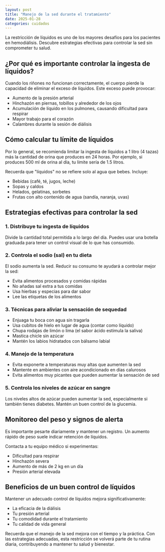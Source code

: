 ```yaml
---
layout: post
title: "Manejo de la sed durante el tratamiento"
date: 2025-01-28
categories: cuidados
---
```


La restricción de líquidos es uno de los mayores desafíos para los pacientes en hemodiálisis. Descubre estrategias efectivas para controlar la sed sin comprometer tu salud.

## ¿Por qué es importante controlar la ingesta de líquidos?

Cuando los riñones no funcionan correctamente, el cuerpo pierde la capacidad de eliminar el exceso de líquidos. Este exceso puede provocar:

- Aumento de la presión arterial
- Hinchazón en piernas, tobillos y alrededor de los ojos
- Acumulación de líquido en los pulmones, causando dificultad para respirar
- Mayor trabajo para el corazón
- Calambres durante la sesión de diálisis

## Cómo calcular tu límite de líquidos

Por lo general, se recomienda limitar la ingesta de líquidos a 1 litro (4 tazas) más la cantidad de orina que produces en 24 horas. Por ejemplo, si produces 500 ml de orina al día, tu límite sería de 1.5 litros.

Recuerda que "líquidos" no se refiere solo al agua que bebes. Incluye:
- Bebidas (café, té, jugos, leche)
- Sopas y caldos
- Helados, gelatinas, sorbetes
- Frutas con alto contenido de agua (sandía, naranja, uvas)

## Estrategias efectivas para controlar la sed

### 1. Distribuye tu ingesta de líquidos

Divide la cantidad total permitida a lo largo del día. Puedes usar una botella graduada para tener un control visual de lo que has consumido.

### 2. Controla el sodio (sal) en tu dieta

El sodio aumenta la sed. Reducir su consumo te ayudará a controlar mejor la sed:
- Evita alimentos procesados y comidas rápidas
- No añadas sal extra a tus comidas
- Usa hierbas y especias para dar sabor
- Lee las etiquetas de los alimentos

### 3. Técnicas para aliviar la sensación de sequedad

- Enjuaga tu boca con agua sin tragarla
- Usa cubitos de hielo en lugar de agua (contar como líquido)
- Chupa rodajas de limón o lima (el sabor ácido estimula la saliva)
- Mastica chicle sin azúcar
- Mantén los labios hidratados con bálsamo labial

### 4. Manejo de la temperatura

- Evita exponerte a temperaturas muy altas que aumenten la sed
- Mantente en ambientes con aire acondicionado en días calurosos
- Evita alimentos muy picantes que pueden aumentar la sensación de sed

### 5. Controla los niveles de azúcar en sangre

Los niveles altos de azúcar pueden aumentar la sed, especialmente si también tienes diabetes. Mantén un buen control de la glucemia.

## Monitoreo del peso y signos de alerta

Es importante pesarte diariamente y mantener un registro. Un aumento rápido de peso suele indicar retención de líquidos.

Contacta a tu equipo médico si experimentas:
- Dificultad para respirar
- Hinchazón severa
- Aumento de más de 2 kg en un día
- Presión arterial elevada

## Beneficios de un buen control de líquidos

Mantener un adecuado control de líquidos mejora significativamente:
- La eficacia de la diálisis
- Tu presión arterial
- Tu comodidad durante el tratamiento
- Tu calidad de vida general

Recuerda que el manejo de la sed mejora con el tiempo y la práctica. Con las estrategias adecuadas, esta restricción se volverá parte de tu rutina diaria, contribuyendo a mantener tu salud y bienestar.
